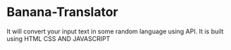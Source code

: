 # Banana-Translator
It will convert your input text in some random language using API. It is built using HTML CSS AND JAVASCRIPT
